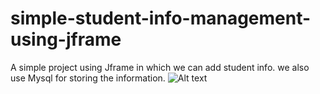 # simple-student-info-management-using-jframe
A simple project  using Jframe in which we can add student info. we also use Mysql for storing the information.
![Alt text](Student-info1.jpg)
